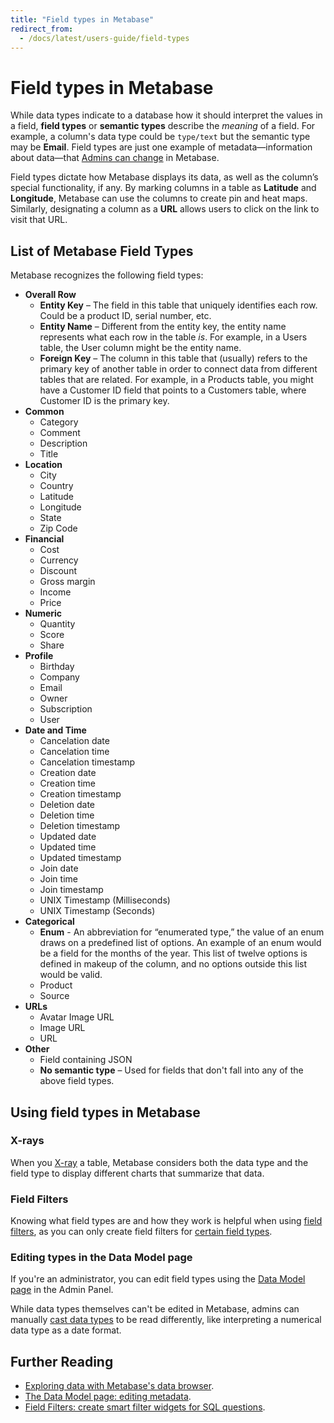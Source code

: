 ```yaml
---
title: "Field types in Metabase"
redirect_from:
  - /docs/latest/users-guide/field-types
---
```


# Field types in Metabase


While data types indicate to a database how it should interpret the values in a field, __field types__ or __semantic types__ describe the _meaning_ of a field. For example, a column's data type could be ```type/text``` but the semantic type may be __Email__. Field types are just one example of metadata—information about data—that [Admins can change](../administration-guide/03-metadata-editing.md) in Metabase.

Field types dictate how Metabase displays its data, as well as the column’s special functionality, if any. By marking columns in a table as __Latitude__ and __Longitude__, Metabase can use the columns to create pin and heat maps. Similarly, designating a column as a __URL__ allows users to click on the link to visit that URL. 

## List of Metabase Field Types

Metabase recognizes the following field types:

- **Overall Row**
  - **Entity Key** – The field in this table that uniquely identifies each row. Could be a product ID, serial number, etc.
  - **Entity Name** – Different from the entity key, the entity name represents what each row in the table *is*. For example, in a Users table, the User column might be the entity name.
  - **Foreign Key** – The column in this table that (usually) refers to the primary key of another table in order to connect data from different tables that are related. For example, in a Products table, you might have a Customer ID field that points to a Customers table, where Customer ID is the primary key.
- **Common**
  - Category
  - Comment
  - Description
  - Title
- **Location**
  - City
  - Country
  - Latitude
  - Longitude
  - State
  - Zip Code
- **Financial**
  - Cost
  - Currency
  - Discount
  - Gross margin
  - Income
  - Price
- **Numeric**
  - Quantity
  - Score
  - Share
- **Profile**
  - Birthday
  - Company
  - Email
  - Owner
  - Subscription
  - User
- **Date and Time**
  - Cancelation date
  - Cancelation time
  - Cancelation timestamp
  - Creation date
  - Creation time
  - Creation timestamp
  - Deletion date
  - Deletion time
  - Deletion timestamp
  - Updated date
  - Updated time
  - Updated timestamp
  - Join date
  - Join time
  - Join timestamp
  - UNIX Timestamp (Milliseconds)
  - UNIX Timestamp (Seconds)
- **Categorical**
  - **Enum** - An abbreviation for “enumerated type,” the value of an enum draws on a predefined list of options. An example of an enum would be a field for the months of the year. This list of twelve options is defined in makeup of the column, and no options outside this list would be valid.
  - Product
  - Source
- **URLs**
  - Avatar Image URL
  - Image URL
  - URL
- **Other**
  - Field containing JSON
  - **No semantic type** – Used for fields that don't fall into any of the above field types.

## Using field types in Metabase

### X-rays

When you [X-ray](../users-guide/14-x-rays.md) a table, Metabase considers both the data type and the field type to display different charts that summarize that data.

### Field Filters

Knowing what field types are and how they work is helpful when using [field filters](/learn/sql-questions/field-filters.html), as you can only create field filters for [certain field types](../users-guide/13-sql-parameters.md#field-filter-compatible-types).

### Editing types in the Data Model page

If you're an administrator, you can edit field types using the [Data Model page](./metadata-editing.md) in the Admin Panel.

While data types themselves can't be edited in Metabase, admins can manually [cast data types](./metadata-editing.md/#casting-to-a-specific-data-type) to be read differently, like interpreting a numerical data type as a date format.

## Further Reading

- [Exploring data with Metabase's data browser](/learn/getting-started/data-browser.html).
- [The Data Model page: editing metadata](../administration-guide/03-metadata-editing.md).
- [Field Filters: create smart filter widgets for SQL questions](/learn/sql-questions/field-filters.html).
